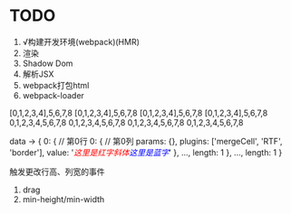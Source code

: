 # TODO
1. √构建开发环境(webpack)(HMR)
2. 渲染
3. Shadow Dom
  1. 解析JSX
  2. webpack打包html
  3. webpack-loader





[0,1,2,3,4],5,6,7,8
[0,1,2,3,4],5,6,7,8
[0,1,2,3,4],5,6,7,8
[0,1,2,3,4],5,6,7,8
0,1,2,3,4,5,6,7,8
0,1,2,3,4,5,6,7,8
0,1,2,3,4,5,6,7,8
0,1,2,3,4,5,6,7,8

data -> 
{
  0: { // 第0行
    0: { // 第0列
      params: {},
      plugins: ['mergeCell', 'RTF', 'border'],
      value: '<i style="color: red">这里是红字斜体<span style="color: blue">这里是蓝字</span></i>'
    },
    ...,
    length: 1
  },
  ...,
  length: 1
}


触发更改行高、列宽的事件
1. drag
2. min-height/min-width